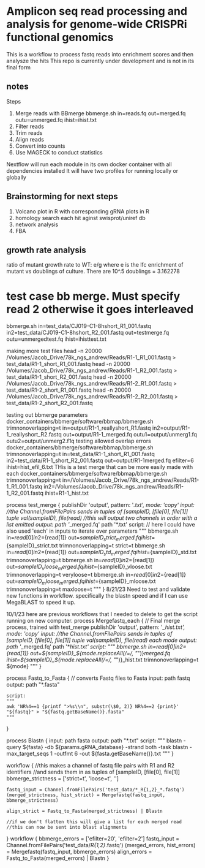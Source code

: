 # Amplicon seq read processing and analysis for genome-wide CRISPRi functional genomics 
This is a workflow to process fastq reads into enrichment scores and then analysze the hits
This repo is currently under development and is not in its final form

## notes
Steps
1. Merge reads with BBmerge
bbmerge.sh in=reads.fq out=merged.fq outu=unmerged.fq ihist=ihist.txt
2. Filter reads 
3. Trim reads
4. Align reads
5. Convert into counts
6. Use MAGECK to conduct statistics

Nextflow will run each module in its own docker container with all dependencies installed
It will have two profiles for running locally or globally

## Brainstorming for next steps
1. Volcano plot in R with corresponding gRNA plots in R
1. homology search each hit aginst swisprot/uniref db
1. network analysis 
1. FBA 

## growth rate analysis 
ratio of mutant growth rate to WT:
    e/g
    where e is the lfc enrichment of mutant vs doublings of culture.
    There are 10^.5 doublings = 3.162278

# test case bb merge. Must specify read 2 otherwise it goes interleaved
bbmerge.sh in=test_data/CJ019-C1-8hshort_R1_001.fastq in2=test_data/CJ019-C1-8hshort_R2_001.fastq out=testmerge.fq outu=unmergedtest.fq ihist=ihisttest.txt

making more test files
head -n 20000 /Volumes/Jacob_Drive/78k_ngs_andrew/Reads/R1-1_R1_001.fastq > test_data/R1-1_short_R1_001.fastq
head -n 20000 /Volumes/Jacob_Drive/78k_ngs_andrew/Reads/R1-1_R2_001.fastq > test_data/R1-1_short_R2_001.fastq
head -n 20000 /Volumes/Jacob_Drive/78k_ngs_andrew/Reads/R1-2_R1_001.fastq > test_data/R1-2_short_R1_001.fastq
head -n 20000 /Volumes/Jacob_Drive/78k_ngs_andrew/Reads/R1-2_R2_001.fastq > test_data/R1-2_short_R2_001.fastq

testing out bbmerge parameters
docker_containers/bbmerge/software/bbmap/bbmerge.sh trimnonoverlapping=t in=output/R1-1_reallyshort_R1.fastq in2=output/R1-1_reallyshort_R2.fastq out=output/R1-1_merged.fq outu1=output/unmerg1.fq outu2=output/unmerg2.f1q
testing allowed overlap errors
docker_containers/bbmerge/software/bbmap/bbmerge.sh trimnonoverlapping=t in=test_data/R1-1_short_R1_001.fastq in2=test_data/R1-1_short_R2_001.fastq out=output/R1-1merged.fq efilter=6 ihist=hist_efil_6.txt 
THis is a test merge that can be more easily made with each
docker_containers/bbmerge/software/bbmap/bbmerge.sh trimnonoverlapping=t in=/Volumes/Jacob_Drive/78k_ngs_andrew/Reads/R1-1_R1_001.fastq in2=/Volumes/Jacob_Drive/78k_ngs_andrew/Reads/R1-1_R2_001.fastq ihist=R1-1_hist.txt 


process test_merge {
    publishDir 'output', pattern: '*.txt', mode: 'copy'
    input:
    //the Channel.fromFilePairs sends in tuples of [sampleID, [file[0], file[1]]
        tuple val(sampleID), file(read)
    //this will output two channels in order with a list emitted
    output:
        path '*_merged.fq'
        path '*.txt'
    script:
    // here I could have also used 'each' in inputs to iterate over parameters
    """
    bbmerge.sh in=${read[0]} in2=${read[1]} out=${sampleID}_strict_merged.fq ihist=${sampleID}_strict.txt trimnonoverlapping=t strict=t
    bbmerge.sh in=${read[0]} in2=${read[1]} out=${sampleID}_std_merged.fq ihist=${sampleID}_std.txt trimnonoverlapping=t 
    bbmerge.sh in=${read[0]} in2=${read[1]} out=${sampleID}_vloose_merged.fq ihist=${sampleID}_vloose.txt trimnonoverlapping=t veryloose=t
    bbmerge.sh in=${read[0]} in2=${read[1]} out=${sampleID}_mloose_merged.fq ihist=${sampleID}_mloose.txt trimnonoverlapping=t maxloose=t
    """
}
8/21/23
Need to test and validate new functions in workflow. specifically the blastn speed and if I can use MegaBLAST to speed it up. 

10/1/23
here are previous workflows that I needed to delete to get the script running on new computer. 
process Mergefastq_each {
    // Final merge process, trained with test_merge
    publishDir 'output', pattern: '*_hist.txt', mode: 'copy'
    input:
    //the Channel.fromFilePairs sends in tuples of [sampleID, [file[0], file[1]]
        tuple val(sampleID), file(read)
        each mode
    output:
        path '*_merged.fq'
        path '*_hist.txt'
    script:
    """
    bbmerge.sh in=${read[0]} in2=${read[1]} out=${sampleID}_${mode.replaceAll(/=/, "_")}_merged.fq ihist=${sampleID}_${mode.replaceAll(/=/, "_")}_hist.txt trimnonoverlapping=t ${mode}
    """
}

process Fastq_to_Fasta {
    // converts Fastq files to Fasta
    input:
        path fastq
    output:
        path "*.fasta"
    
    script:
    """
    awk 'NR%4==1 {printf ">%s\\n", substr(\$0, 2)} NR%4==2 {print}' "${fastq}" > "${fastq.getBaseName()}.fasta"
    """
}

process Blastn {
    input:
        path fasta
    output:
        path "*.txt"
    script:
    """
    blastn -query ${fasta} -db ${params.gRNA_database} -strand both -task blastn -max_target_seqs 1 -outfmt 6 -out ${fasta.getBaseName()}.txt
    """
}

workflow {
    //this makes a channel of fastq file pairs with R1 and R2 identifiers
    //and sends them in as tuples of [sampleID, [file[0], file[1]]
    bbmerge_strictness = ['strict=t', 'loose=t', '']
    
    fastq_input = Channel.fromFilePairs('test_data/*_R{1,2}_*.fastq')
    (merged_strictness, hist_strict) = Mergefastq(fastq_input, bbmerge_strictness)
   
    align_strict = Fastq_to_Fasta(merged_strictness) | Blastn
    
    //if we don't flatten this will give a list for each merged read
    //this can now be sent into blast alignments

}
workflow {
    bbmerge_errors = ['efilter=20', 'efilter=2']
    fastq_input = Channel.fromFilePairs('test_data/*_R{1,2}_*.fastq')
    (merged_errors, hist_errors) = Mergefastq(fastq_input, bbmerge_errors)
    align_errors = Fastq_to_Fasta(merged_errors) | Blastn
}

